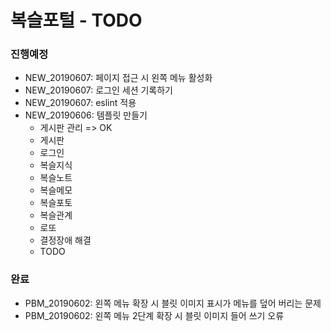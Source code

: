 복슬포털 - TODO
=========================

### 진행예정
- NEW_20190607: 페이지 접근 시 왼쪽 메뉴 활성화
- NEW_20190607: 로그인 세션 기록하기
- NEW_20190607: eslint 적용
- NEW_20190606: 템플릿 만들기
    - 게시판 관리 => OK
    - 게시판
    - 로그인
    - 복슬지식
    - 복슬노트
    - 복슬메모
    - 복슬포토
    - 복슬관계
    - 로또
    - 결정장애 해결
    - TODO

### 완료
- PBM_20190602: 왼쪽 메뉴 확장 시 블릿 이미지 표시가 메뉴를 덮어 버리는 문제
- PBM_20190602: 왼쪽 메뉴 2단계 확장 시 블릿 이미지 들어 쓰기 오류

